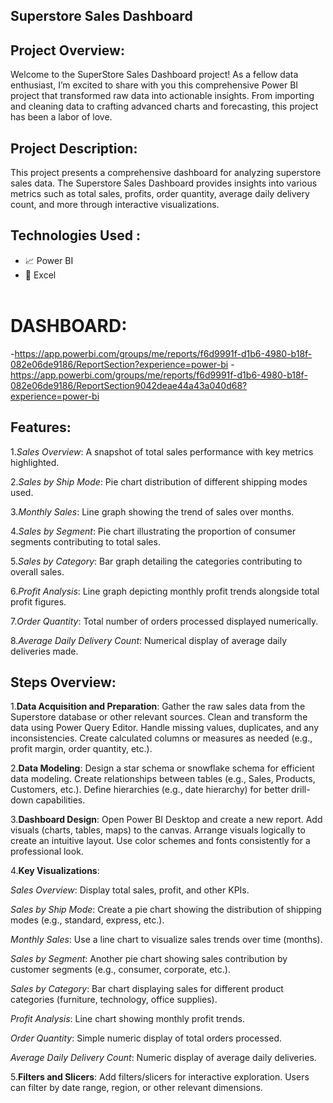 ## Superstore Sales Dashboard

## Project Overview:
Welcome to the SuperStore Sales Dashboard project! As a fellow data enthusiast, I’m excited to share with you this comprehensive Power BI project that transformed raw data into actionable insights. From importing and cleaning data to crafting advanced charts and forecasting, this project has been a labor of love.

## Project Description:
This project presents a comprehensive dashboard for analyzing superstore sales data. The Superstore Sales Dashboard provides insights into various metrics such as total sales, profits, order quantity, average daily delivery count, and more through interactive visualizations.

## Technologies Used :

- 📈 Power BI
- 🔢 Excel<br><br>

# DASHBOARD:
-https://app.powerbi.com/groups/me/reports/f6d9991f-d1b6-4980-b18f-082e06de9186/ReportSection?experience=power-bi
-https://app.powerbi.com/groups/me/reports/f6d9991f-d1b6-4980-b18f-082e06de9186/ReportSection9042deae44a43a040d68?experience=power-bi

## Features:

1.*Sales Overview*: A snapshot of total sales performance with key metrics highlighted.

2.*Sales by Ship Mode*: Pie chart distribution of different shipping modes used.

3.*Monthly Sales*: Line graph showing the trend of sales over months.

4.*Sales by Segment*: Pie chart illustrating the proportion of consumer segments contributing to total sales.

5.*Sales by Category*: Bar graph detailing the categories contributing to overall sales.

6.*Profit Analysis*: Line graph depicting monthly profit trends alongside total profit figures.

7.*Order Quantity*: Total number of orders processed displayed numerically.

8.*Average Daily Delivery Count*: Numerical display of average daily deliveries made.

## Steps Overview:
1.**Data Acquisition and Preparation**:
Gather the raw sales data from the Superstore database or other relevant sources.
Clean and transform the data using Power Query Editor. Handle missing values, duplicates, and any inconsistencies.
Create calculated columns or measures as needed (e.g., profit margin, order quantity, etc.).

2.**Data Modeling**:
Design a star schema or snowflake schema for efficient data modeling.
Create relationships between tables (e.g., Sales, Products, Customers, etc.).
Define hierarchies (e.g., date hierarchy) for better drill-down capabilities.

3.**Dashboard Design**:
Open Power BI Desktop and create a new report.
Add visuals (charts, tables, maps) to the canvas.
Arrange visuals logically to create an intuitive layout.
Use color schemes and fonts consistently for a professional look.

4.**Key Visualizations**:

*Sales Overview*:
Display total sales, profit, and other KPIs.

*Sales by Ship Mode*:
Create a pie chart showing the distribution of shipping modes (e.g., standard, express, etc.).

*Monthly Sales*:
Use a line chart to visualize sales trends over time (months).

*Sales by Segment*:
Another pie chart showing sales contribution by customer segments (e.g., consumer, corporate, etc.).

*Sales by Category*:
Bar chart displaying sales for different product categories (furniture, technology, office supplies).

*Profit Analysis*:
Line chart showing monthly profit trends.

*Order Quantity*:
Simple numeric display of total orders processed.

*Average Daily Delivery Count*:
Numeric display of average daily deliveries.

5.**Filters and Slicers**:
Add filters/slicers for interactive exploration.
Users can filter by date range, region, or other relevant dimensions.

